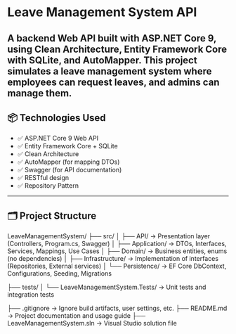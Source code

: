 # Leave Management System API

A backend Web API built with **ASP.NET Core 9**, using **Clean Architecture**, Entity Framework Core with SQLite, and AutoMapper.
This project simulates a leave management system where employees can request leaves, and admins can manage them.
---
## 📦 Technologies Used

- ✅ ASP.NET Core 9 Web API
- ✅ Entity Framework Core + SQLite
- ✅ Clean Architecture
- ✅ AutoMapper (for mapping DTOs)
- ✅ Swagger (for API documentation)
- ✅ RESTful design
- ✅ Repository Pattern

---

## 🗂️ Project Structure
LeaveManagementSystem/
├── src/
│   ├── API/                            → Presentation layer (Controllers, Program.cs, Swagger)
│   ├── Application/                   → DTOs, Interfaces, Services, Mappings, Use Cases
│   ├── Domain/                        → Business entities, enums (no dependencies)
│   ├── Infrastructure/               → Implementation of interfaces (Repositories, External services)
│   └── Persistence/                  → EF Core DbContext, Configurations, Seeding, Migrations

├── tests/
│   └── LeaveManagementSystem.Tests/   → Unit tests and integration tests

├── .gitignore                         → Ignore build artifacts, user settings, etc.
├── README.md                          → Project documentation and usage guide
├── LeaveManagementSystem.sln         → Visual Studio solution file
